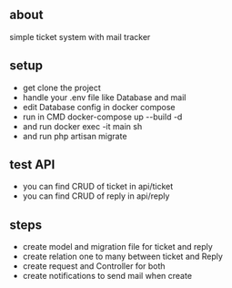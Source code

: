 ## about
   simple ticket system with mail tracker

## setup
  * get clone the project
  * handle your .env file like Database and mail
  * edit Database config in docker compose
  * run in CMD docker-compose up --build -d
  * and run docker exec -it main sh
  * and run php artisan migrate

## test API
  * you can find CRUD of ticket in api/ticket   
  * you can find CRUD of reply in api/reply   

## steps
  * create model and migration file for ticket and reply
  * create relation one to many between ticket and Reply
  * create request and Controller for both
  * create notifications to send mail when create
